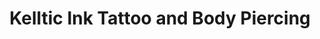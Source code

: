 ---
title: "Kelltic Ink Tattoo and Body Piercing"
url: /mohnton/kelltic-ink-tattoo-and-body-piercing/
shop: tattoo
---